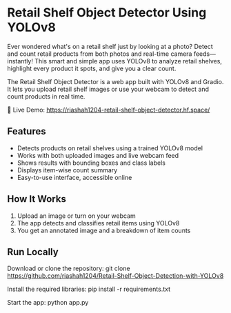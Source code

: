 # Retail Shelf Object Detector Using YOLOv8
Ever wondered what's on a retail shelf just by looking at a photo? Detect and count retail products from both photos and real-time camera feeds—instantly! This smart and simple app uses YOLOv8 to analyze retail shelves, highlight every product it spots, and give you a clear count. 

The Retail Shelf Object Detector is a web app built with YOLOv8 and Gradio. It lets you upload retail shelf images or use your webcam to detect and count products in real time.

🔗 Live Demo: https://riashah1204-retail-shelf-object-detector.hf.space/

## Features

* Detects products on retail shelves using a trained YOLOv8 model
* Works with both uploaded images and live webcam feed
* Shows results with bounding boxes and class labels
* Displays item-wise count summary
* Easy-to-use interface, accessible online

## How It Works

1. Upload an image or turn on your webcam
2. The app detects and classifies retail items using YOLOv8
3. You get an annotated image and a breakdown of item counts

## Run Locally

Download or clone the repository:
git clone https://github.com/riashah1204/Retail-Shelf-Object-Detection-with-YOLOv8

Install the required libraries:
pip install -r requirements.txt

Start the app:
python app.py
